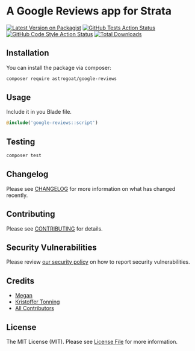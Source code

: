 # A Google Reviews app for Strata

[![Latest Version on Packagist](https://img.shields.io/packagist/v/astrogoat/google-reviews.svg?style=flat-square)](https://packagist.org/packages/astrogoat/google-reviews)
[![GitHub Tests Action Status](https://img.shields.io/github/workflow/status/astrogoat/google-reviews/run-tests?label=tests)](https://github.com/astrogoat/google-reviews/actions?query=workflow%3Arun-tests+branch%3Amain)
[![GitHub Code Style Action Status](https://img.shields.io/github/workflow/status/astrogoat/google-reviews/Check%20&%20fix%20styling?label=code%20style)](https://github.com/astrogoat/google-reviews/actions?query=workflow%3A"Check+%26+fix+styling"+branch%3Amain)
[![Total Downloads](https://img.shields.io/packagist/dt/astrogoat/google-reviews.svg?style=flat-square)](https://packagist.org/packages/astrogoat/google-reviews)

## Installation

You can install the package via composer:

```bash
composer require astrogoat/google-reviews
```

## Usage

Include it in you Blade file.

```php
@include('google-reviews::script')
```

## Testing

```bash
composer test
```

## Changelog

Please see [CHANGELOG](CHANGELOG.md) for more information on what has changed recently.

## Contributing

Please see [CONTRIBUTING](.github/CONTRIBUTING.md) for details.

## Security Vulnerabilities

Please review [our security policy](../../security/policy) on how to report security vulnerabilities.

## Credits

- [Megan](https://github.com/smolDev-ai)
- [Kristoffer Tonning](https://github.com/tonning)
- [All Contributors](../../contributors)

## License

The MIT License (MIT). Please see [License File](LICENSE.md) for more information.
